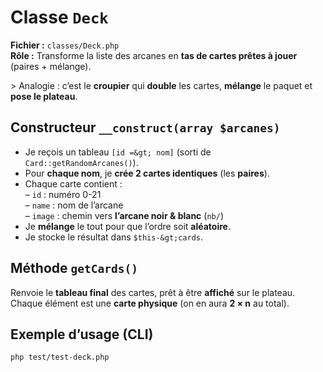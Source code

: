 # Classe `Deck`

**Fichier :** `classes/Deck.php`  
**Rôle :** Transforme la liste des arcanes en **tas de cartes prêtes à jouer** (paires + mélange).

&gt; Analogie : c’est le **croupier** qui **double** les cartes, **mélange** le paquet et **pose le plateau**.

## Constructeur `__construct(array $arcanes)`

- Je reçois un tableau `[id =&gt; nom]` (sorti de `Card::getRandomArcanes()`).  
- Pour **chaque nom**, je **crée 2 cartes identiques** (les **paires**).  
- Chaque carte contient :  
  – `id` : numéro 0-21  
  – `name` : nom de l’arcane  
  – `image` : chemin vers **l’arcane noir & blanc** (`nb/`)  
- Je **mélange** le tout pour que l’ordre soit **aléatoire**.  
- Je stocke le résultat dans `$this-&gt;cards`.

## Méthode `getCards()`

Renvoie le **tableau final** des cartes, prêt à être **affiché** sur le plateau.  
Chaque élément est une **carte physique** (on en aura **2 × n** au total).

## Exemple d’usage (CLI)

```bash
php test/test-deck.php